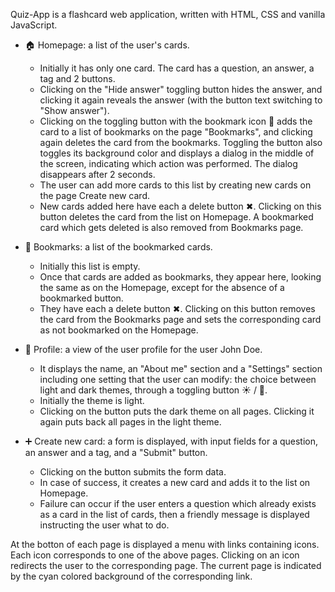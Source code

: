 
Quiz-App is a flashcard web application, written with HTML, CSS and vanilla JavaScript.

- 🏠 Homepage: a list of the user's cards.
  - Initially it has only one card. The card has a question, an answer, a tag and 2 buttons.
  - Clicking on the "Hide answer" toggling button hides the answer, and clicking it again reveals the answer (with the button text switching to "Show answer").
  - Clicking on the toggling button with the bookmark icon 🔖 adds the card to a list of bookmarks on the page "Bookmarks", and clicking again deletes the card
  from the bookmarks. Toggling the button also toggles its background color and displays a dialog in the middle of the screen, indicating which action was performed.
  The dialog disappears after 2 seconds.
  - The user can add more cards to this list by creating new cards on the page Create new card.
  - New cards added here have each a delete button ✖. Clicking on this button deletes the card from the list on Homepage.
  A bookmarked card which gets deleted is also removed from Bookmarks page.

- 🔖 Bookmarks: a list of the bookmarked cards.
  - Initially this list is empty.
  - Once that cards are added as bookmarks, they appear here, looking the same as on the Homepage, except for the absence of a bookmarked button.
  - They have each a delete button ✖. Clicking on this button removes the card from the Bookmarks page and sets the corresponding card as not bookmarked
  on the Homepage.
  
- 👤 Profile: a view of the user profile for the user John Doe.
  - It displays the name, an "About me" section and a "Settings" section including one setting
  that the user can modify: the choice between light and dark themes, through a toggling button ☀️ / 🌙.
  - Initially the theme is light.
  - Clicking on the button puts the dark theme on all pages. Clicking it again puts back all pages in the light theme.

- ➕ Create new card: a form is displayed, with input fields for a question, an answer and a tag, and a "Submit" button.
  - Clicking on the button submits the form data.
  - In case of success, it creates a new card and adds it to the list on Homepage.
  - Failure can occur if the user enters a question which already exists as a card in the list of cards, then a friendly message is displayed
    instructing the user what to do.

At the botton of each page is displayed a menu with links containing icons. Each icon corresponds to one of the above pages.
Clicking on an icon redirects the user to the corresponding page. The current page is indicated by the cyan colored background of the corresponding link.
  
